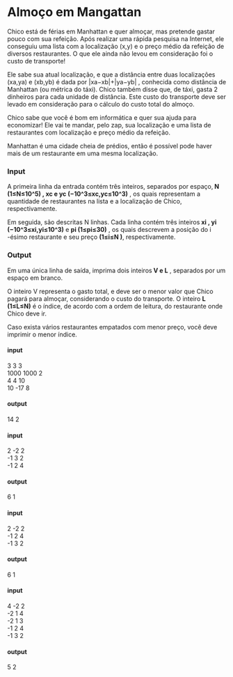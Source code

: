 # Almoço em Mangattan

Chico está de férias em Manhattan e quer almoçar, mas pretende gastar pouco com sua refeição. Após realizar uma rápida pesquisa na Internet, ele conseguiu uma lista com a localização (x,y)
 e o preço médio da refeição de diversos restaurantes. O que ele ainda não levou em consideração foi o custo de transporte!

Ele sabe sua atual localização, e que a distância entre duas localizações (xa,ya)
 e (xb,yb)
 é dada por |xa−xb|+|ya−yb|
, conhecida como distância de Manhattan (ou métrica do táxi). Chico também disse que, de táxi, gasta 2 dinheiros para cada unidade de distância. Este custo do transporte deve ser levado em consideração para o cálculo do custo total do almoço.

Chico sabe que você é bom em informática e quer sua ajuda para economizar! Ele vai te mandar, pelo zap, sua localização e uma lista de restaurantes com localização e preço médio da refeição.

Manhattan é uma cidade cheia de prédios, então é possível pode haver mais de um restaurante em uma mesma localização.

### Input
A primeira linha da entrada contém três inteiros, separados por espaço,<b> N
 (1≤N≤10^5)
, xc
 e yc
 (−10^3≤xc,yc≤10^3)</b>
, os quais representam a quantidade de restaurantes na lista e a localização de Chico, respectivamente.

Em seguida, são descritas N linhas. Cada linha contém três inteiros<b> xi
, yi
 (−10^3≤xi,yi≤10^3)</b>
 e <b>pi
 (1≤pi≤30)</b>
, os quais descrevem a posição do i
-ésimo restaurante e seu preço <b>(1≤i≤N
)</b>, respectivamente.

### Output
Em uma única linha de saída, imprima dois inteiros<b> V
 e L</b>
, separados por um espaço em branco.

O inteiro V
 representa o gasto total, e deve ser o menor valor que Chico pagará para almoçar, considerando o custo do transporte. O inteiro <b>L
 (1≤L≤N)</b>
 é o índice, de acordo com a ordem de leitura, do restaurante onde Chico deve ir.

Caso exista vários restaurantes empatados com menor preço, você deve imprimir o menor índice.

#### input
3 3 3<br>
1000 1000 2<br>
4 4 10<br>
10 -17 8

#### output
14 2

#### input
2 -2 2<br>
-1 3 2<br>
-1 2 4

#### output
6 1

#### input
2 -2 2<br>
-1 2 4<br>
-1 3 2

#### output
6 1

#### input
4 -2 2<br>
-2 1 4<br>
-2 1 3<br>
-1 2 4<br>
-1 3 2

#### output
5 2
